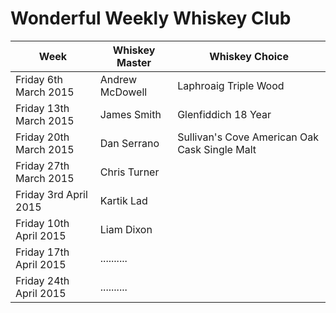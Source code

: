 # Wonderful Weekly Whiskey Club

| Week                  | Whiskey Master  | Whiskey Choice                                |
|-----------------------|-----------------|-----------------------------------------------|
|Friday 6th March 2015  | Andrew McDowell | Laphroaig Triple Wood                         |
|Friday 13th March 2015 | James Smith     | Glenfiddich 18 Year                           |
|Friday 20th March 2015 | Dan Serrano     | Sullivan's Cove American Oak Cask Single Malt | 
|Friday 27th March 2015 | Chris Turner    |                                               |
|Friday 3rd April 2015  | Kartik Lad      |                                               |
|Friday 10th April 2015 | Liam Dixon      |                                               |
|Friday 17th April 2015 | ..........      |                                               |
|Friday 24th April 2015 | ..........      |                                               |
